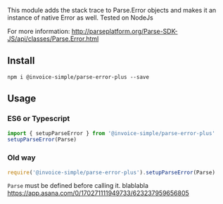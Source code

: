 This module adds the stack trace to Parse.Error objects and makes it an instance of native Error as well.
Tested on NodeJs

For more information: http://parseplatform.org/Parse-SDK-JS/api/classes/Parse.Error.html

## Install
`npm i @invoice-simple/parse-error-plus --save`

## Usage
### ES6 or Typescript

```ts
import { setupParseError } from '@invoice-simple/parse-error-plus'
setupParseError(Parse)
```

### Old way

```js
require('@invoice-simple/parse-error-plus').setupParseError(Parse)
```

`Parse` must be defined before calling it.
blablabla https://app.asana.com/0/170271111949733/623237959656805
